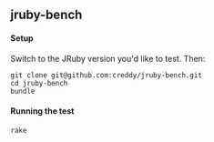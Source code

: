 ## jruby-bench

#### Setup

Switch to the JRuby version you'd like to test. Then:
```
git clone git@github.com:creddy/jruby-bench.git
cd jruby-bench
bundle
```

#### Running the test

```
rake
```
